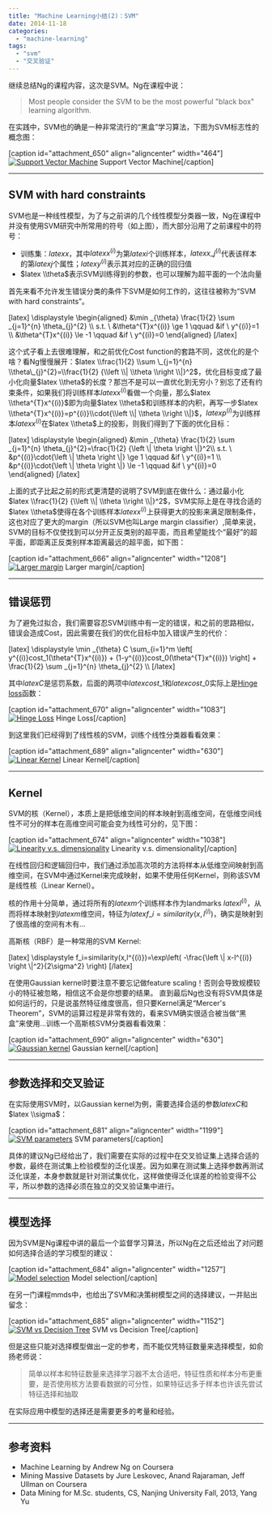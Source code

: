 ```yaml
---
title: "Machine Learning小结(2)：SVM"
date: 2014-11-18
categories: 
  - "machine-learning"
tags: 
  - "svm"
  - "交叉验证"
---
```


继续总结Ng的课程内容，这次是SVM。Ng在课程中说：

> Most people consider the SVM to be the most powerful "black box" learning algorithm.

在实践中，SVM也的确是一种非常流行的“黑盒”学习算法，下图为SVM标志性的概念图：

\[caption id="attachment\_650" align="aligncenter" width="464"\][![Support Vector Machine](/assets/images/Svm_max_sep_hyperplane_with_margin-e1417223870925.png)](/assets/images/Svm_max_sep_hyperplane_with_margin-e1417223870925.png) Support Vector Machine\[/caption\]

<!--more-->

* * *

## SVM with hard constraints

SVM也是一种线性模型，为了与之前讲的几个线性模型分类器一致，Ng在课程中并没有使用SVM研究中所常用的符号（如上图），而大部分沿用了之前课程中的符号：

- 训练集：$latex x$，其中$latex x^{(i)}$为第$latex i$个训练样本，$latex x\_j^{(i)}$代表该样本的第$latex j$个属性；$latex y^{(i)}$表示其对应的正确的回归值
- $latex \\theta$表示SVM训练得到的参数，也可以理解为超平面的一个法向量

首先来看不允许发生错误分类的条件下SVM是如何工作的，这往往被称为“SVM with hard constraints”。

\[latex\] \\displaystyle \\begin{aligned} &\\min \_{\\theta} \\frac{1}{2} \\sum \_{j=1}^{n} \\theta\_{j}^{2} \\\\ s.t. \\ &\\theta^{T}x^{(i)} \\ge 1 \\qquad &if \\ y^{(i)}=1 \\\\ &\\theta^{T}x^{(i)} \\le -1 \\qquad &if \\ y^{(i)}=0 \\end{aligned} \[/latex\]

这个式子看上去很难理解，和之前优化Cost function的套路不同，这优化的是个啥？看Ng慢慢展开：$latex \\frac{1}{2} \\sum \_{j=1}^{n} \\theta\_{j}^{2}=\\frac{1}{2} {\\left \\| \\theta \\right \\|}^2$，优化目标变成了最小化向量$latex \\theta$的长度？那岂不是可以一直优化到无穷小？别忘了还有约束条件，如果我们将训练样本$latex x^{(i)}$看做一个向量，那么$latex \\theta^{T}x^{(i)}$即为向量$latex \\theta$和训练样本的内积，再写一步$latex \\theta^{T}x^{(i)}=p^{(i)}\\cdot{\\left \\| \\theta \\right \\|}$，$latex p^{(i)}$为训练样本$latex x^{(i)}$在$latex \\theta$上的投影，则我们得到了下面的优化目标：

\[latex\] \\displaystyle \\begin{aligned} &\\min \_{\\theta} \\frac{1}{2} \\sum \_{j=1}^{n} \\theta\_{j}^{2}=\\frac{1}{2} {\\left \\| \\theta \\right \\|}^2\\\\ s.t. \\ &p^{(i)}\\cdot{\\left \\| \\theta \\right \\|} \\ge 1 \\qquad &if \\ y^{(i)}=1 \\\\ &p^{(i)}\\cdot{\\left \\| \\theta \\right \\|} \\le -1 \\qquad &if \\ y^{(i)}=0 \\end{aligned} \[/latex\]

上面的式子比起之前的形式更清楚的说明了SVM到底在做什么：通过最小化$latex \\frac{1}{2} {\\left \\| \\theta \\right \\|}^2$，SVM实际上是在寻找合适的$latex \\theta$使得在各个训练样本$latex x^{(i)}$上获得更大的投影来满足限制条件，这也对应了更大的margin（所以SVM也叫Large margin classifier）,简单来说，SVM的目标不仅使找到可以分开正反类别的超平面，而且希望能找个“最好”的超平面，即距离正反类别样本距离最远的超平面，如下图：

\[caption id="attachment\_666" align="aligncenter" width="1208"\][![Larger margin](/assets/images/69F86EE6-78B5-4620-A038-29D1A22D507D.jpg)](/assets/images/69F86EE6-78B5-4620-A038-29D1A22D507D.jpg) Larger margin\[/caption\]

* * *

## 错误惩罚

为了避免过拟合，我们需要容忍SVM训练中有一定的错误，和之前的思路相似，错误会造成Cost，因此需要在我们的优化目标中加入错误产生的代价：

\[latex\] \\displaystyle \\min \_{\\theta} C \\sum\_{i=1}^m \\left\[ y^{(i)}cost\_1(\\theta^{T}x^{(i)}) + (1-y^{(i)})cost\_0(\\theta^{T}x^{(i)}) \\right\] + \\frac{1}{2} \\sum \_{j=1}^{n} \\theta\_{j}^{2} \\\\ \[/latex\]

其中$latex C$是惩罚系数，后面的两项中$latex cost\_1$和$latex cost\_0$实际上是[Hinge loss](http://en.wikipedia.org/wiki/Hinge_loss "Hinge loss")函数：

\[caption id="attachment\_670" align="aligncenter" width="1083"\][![Hinge Loss](/assets/images/945126A2-3160-49B1-B4C2-5C9CB6EAA0C9.jpg)](/assets/images/945126A2-3160-49B1-B4C2-5C9CB6EAA0C9.jpg) [](http://en.wikipedia.org/wiki/Hinge_loss "Hinge loss")Hinge Loss\[/caption\]

到这里我们已经得到了线性核的SVM，训练个线性分类器看看效果：

\[caption id="attachment\_689" align="aligncenter" width="630"\][![Linear Kernel](/assets/images/0A148944-9317-4BDA-BCB4-591148F131BE.jpg)](/assets/images/0A148944-9317-4BDA-BCB4-591148F131BE.jpg) Linear Kernel\[/caption\]

* * *

## Kernel

SVM的核（Kernel），本质上是把低维空间的样本映射到高维空间，在低维空间线性不可分的样本在高维空间可能会变为线性可分的，见下图：

\[caption id="attachment\_674" align="aligncenter" width="1038"\][![Linearity v.s. dimensionality](/assets/images/77B83BE4-C6A6-4302-AEAD-CA9B85B3AF27.jpg)](/assets/images/77B83BE4-C6A6-4302-AEAD-CA9B85B3AF27.jpg) Linearity v.s. dimensionality\[/caption\]

在线性回归和逻辑回归中，我们通过添加高次项的方法将样本从低维空间映射到高维空间，在SVM中通过Kernel来完成映射，如果不使用任何Kernel，则称该SVM是线性核（Linear Kernel）。

核的作用十分简单，通过将所有的$latex m$个训练样本作为landmarks $latex l^{(i)}$，从而将样本映射到$latex m$维空间，特征为$latex f\_i=similarity(x,l^{(i)})$，确实是映射到了很高维的空间有木有...

高斯核（RBF）是一种常用的SVM Kernel:

\[latex\] \\displaystyle f\_i=similarity(x,l^{(i)})=\\exp\\left( -\\frac{\\left \\| x-l^{(i)} \\right \\|^2}{2\\sigma^2} \\right) \[/latex\]

在使用Gaussian kernel时要注意不要忘记做feature scaling！否则会导致规模较小的特征被忽略，相信这不会是你想要的结果。 直到最后Ng也没有将SVM具体是如何运行的，只是说虽然特征维度很高，但只要Kernel满足“Mercer's Theorem”，SVM的运算过程是非常有效的，看来SVM确实很适合被当做“黑盒”来使用...训练一个高斯核SVM分类器看看效果：

\[caption id="attachment\_690" align="aligncenter" width="630"\][![Gaussian kernel](/assets/images/82396B3F-C2F1-4F64-9DA3-CAB0C9BF250C.jpg)](/assets/images/82396B3F-C2F1-4F64-9DA3-CAB0C9BF250C.jpg) Gaussian kernel\[/caption\]

* * *

## 参数选择和交叉验证

在实际使用SVM时，以Gaussian kernel为例，需要选择合适的参数$latex C$和$latex \\sigma$：

\[caption id="attachment\_681" align="aligncenter" width="1199"\][![SVM parameters](/assets/images/61FBC408-0CBA-441A-917B-361D374CE8B9.jpg)](/assets/images/61FBC408-0CBA-441A-917B-361D374CE8B9.jpg) SVM parameters\[/caption\]

具体的建议Ng已经给出了，我们需要在实际的过程中在交叉验证集上选择合适的参数，最终在测试集上检验模型的泛化误差。因为如果在测试集上选择参数再测试泛化误差，本身参数就是针对测试集优化，这样做使得泛化误差的检验变得不公平，所以参数的选择必须在独立的交叉验证集中进行。

* * *

## 模型选择

因为SVM是Ng课程中讲的最后一个监督学习算法，所以Ng在之后还给出了对问题如何选择合适的学习模型的建议：

\[caption id="attachment\_684" align="aligncenter" width="1257"\][![Model selection](/assets/images/13E72658-771D-489A-9233-17FA9120AE8E.jpg)](/assets/images/13E72658-771D-489A-9233-17FA9120AE8E.jpg) Model selection\[/caption\]

在另一门课程mmds中，也给出了SVM和决策树模型之间的选择建议，一并贴出留念：

\[caption id="attachment\_685" align="aligncenter" width="1152"\][![SVM vs Decision Tree](/assets/images/B4E78099-7ADE-4C93-86DA-537E411F870A.jpg)](/assets/images/B4E78099-7ADE-4C93-86DA-537E411F870A.jpg) SVM vs Decision Tree\[/caption\]

但是这些只能对选择模型做出一定的参考，而不能仅凭特征数量来选择模型，如俞扬老师说：

> 简单以样本和特征数量来选择学习器不太合适吧，特征性质和样本分布更重要，是否使用核方法要看数据的可分性，如果特征远多于样本也许该先尝试特征选择和抽取

在实际应用中模型的选择还是需要更多的考量和经验。

* * *

## 参考资料

- Machine Learning by Andrew Ng on Coursera
- Mining Massive Datasets by Jure Leskovec, Anand Rajaraman, Jeff Ullman on Coursera
- Data Mining for M.Sc. students, CS, Nanjing University Fall, 2013, Yang Yu
